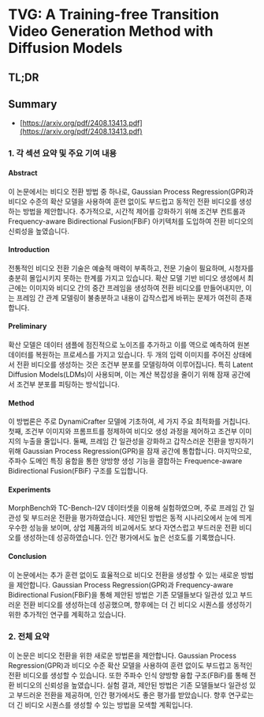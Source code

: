# TVG: A Training-free Transition Video Generation Method with Diffusion Models
## TL;DR
## Summary
- [https://arxiv.org/pdf/2408.13413.pdf](https://arxiv.org/pdf/2408.13413.pdf)

### 1. 각 섹션 요약 및 주요 기여 내용

#### Abstract
이 논문에서는 비디오 전환 방법 중 하나로, Gaussian Process Regression(GPR)과 비디오 수준의 확산 모델을 사용하여 훈련 없이도 부드럽고 동적인 전환 비디오를 생성하는 방법을 제안합니다. 추가적으로, 시간적 제어를 강화하기 위해 조건부 컨트롤과 Frequency-aware Bidirectional Fusion(FBiF) 아키텍처를 도입하여 전환 비디오의 신뢰성을 높였습니다.

#### Introduction
전통적인 비디오 전환 기술은 예술적 매력이 부족하고, 전문 기술이 필요하며, 시청자를 충분히 몰입시키지 못하는 한계를 가지고 있습니다. 확산 모델 기반 비디오 생성에서 최근에는 이미지와 비디오 간의 중간 프레임을 생성하여 전환 비디오를 만들어내지만, 이는 프레임 간 관계 모델링이 불충분하고 내용이 갑작스럽게 바뀌는 문제가 여전히 존재합니다.

#### Preliminary
확산 모델은 데이터 샘플에 점진적으로 노이즈를 추가하고 이를 역으로 예측하여 원본 데이터를 복원하는 프로세스를 가지고 있습니다. 두 개의 입력 이미지를 주어진 상태에서 전환 비디오를 생성하는 것은 조건부 분포를 모델링하여 이루어집니다. 특히 Latent Diffusion Models(LDMs)이 사용되며, 이는 계산 복잡성을 줄이기 위해 잠재 공간에서 조건부 분포를 피팅하는 방식입니다.

#### Method
이 방법론은 주로 DynamiCrafter 모델에 기초하여, 세 가지 주요 최적화를 거칩니다. 첫째, 조건부 이미지와 프롬프트를 정제하여 비디오 생성 과정을 제어하고 조건부 이미지의 누출을 줄입니다. 둘째, 프레임 간 일관성을 강화하고 갑작스러운 전환을 방지하기 위해 Gaussian Process Regression(GPR)을 잠재 공간에 통합합니다. 마지막으로, 주파수 도메인 특징 융합을 통한 양방향 생성 기능을 결합하는 Frequence-aware Bidirectional Fusion(FBiF) 구조를 도입합니다.

#### Experiments
MorphBench와 TC-Bench-I2V 데이터셋을 이용해 실험하였으며, 주로 프레임 간 일관성 및 부드러운 전환을 평가하였습니다. 제안된 방법은 동적 시나리오에서 눈에 띄게 우수한 성능을 보이며, 상업 제품과의 비교에서도 보다 자연스럽고 부드러운 전환 비디오를 생성하는데 성공하였습니다. 인간 평가에서도 높은 선호도를 기록했습니다.

#### Conclusion
이 논문에서는 추가 훈련 없이도 효율적으로 비디오 전환을 생성할 수 있는 새로운 방법을 제안합니다. Gaussian Process Regression(GPR)과 Frequency-aware Bidirectional Fusion(FBiF)을 통해 제안된 방법은 기존 모델들보다 일관성 있고 부드러운 전환 비디오를 생성하는데 성공했으며, 향후에는 더 긴 비디오 시퀀스를 생성하기 위한 추가적인 연구를 계획하고 있습니다.

### 2. 전체 요약
이 논문은 비디오 전환을 위한 새로운 방법론을 제안합니다. Gaussian Process Regression(GPR)과 비디오 수준 확산 모델을 사용하여 훈련 없이도 부드럽고 동적인 전환 비디오를 생성할 수 있습니다. 또한 주파수 인식 양방향 융합 구조(FBiF)를 통해 전환 비디오의 신뢰성을 높였습니다. 실험 결과, 제안된 방법은 기존 모델들보다 일관성 있고 부드러운 전환을 제공하며, 인간 평가에서도 좋은 평가를 받았습니다. 향후 연구로는 더 긴 비디오 시퀀스를 생성할 수 있는 방법을 모색할 계획입니다.